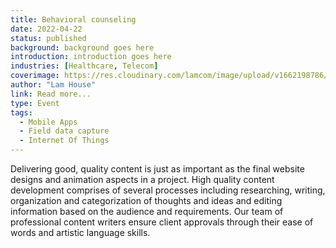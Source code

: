 ```yaml
---
title: Behavioral counseling
date: 2022-04-22
status: published
background: background goes here
introduction: introduction goes here
industries: [Healthcare, Telecom]
coverimage: https://res.cloudinary.com/lamcom/image/upload/v1662198786/lamhouse/icon/content_zuve8h.png
author: "Lam House"
link: Read more...
type: Event
tags:
  - Mobile Apps
  - Field data capture
  - Internet Of Things
---
```


Delivering good, quality content is just as important as the final website designs and animation aspects in a project. High quality content development comprises of several processes including researching, writing, organization and categorization of thoughts and ideas and editing information based on the audience and requirements. Our team of professional content writers ensure client approvals through their ease of words and artistic language skills.
<!--more-->

